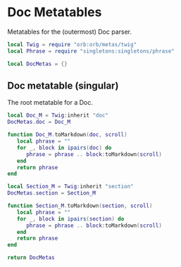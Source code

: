 # Doc Metatables


Metatables for the \(outermost\) Doc parser\.

```lua
local Twig = require "orb:orb/metas/twig"
local Phrase = require "singletons:singletons/phrase"
```

```lua
local DocMetas = {}
```

## Doc metatable \(singular\)

The root metatable for a Doc\.

```lua
local Doc_M = Twig:inherit "doc"
DocMetas.doc = Doc_M
```

```lua
function Doc_M.toMarkdown(doc, scroll)
   local phrase = ""
   for _, block in ipairs(doc) do
      phrase = phrase .. block:toMarkdown(scroll)
   end
   return phrase
end
```

```lua
local Section_M = Twig:inherit "section"
DocMetas.section = Section_M
```

```lua
function Section_M.toMarkdown(section, scroll)
   local phrase = ""
   for _, block in ipairs(section) do
      phrase = phrase .. block:toMarkdown(scroll)
   end
   return phrase
end
```

```lua
return DocMetas
```
